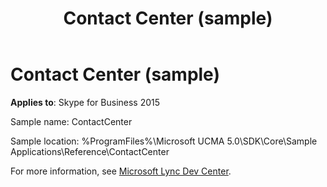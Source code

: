 ﻿---
title: Contact Center (sample)
TOCTitle: Contact Center (sample)
ms:assetid: 18bab0a0-6d24-4168-a75f-e404f7f8a970
ms:mtpsurl: https://msdn.microsoft.com/en-us/library/Dn454818(v=office.16)
ms:contentKeyID: 65240106
ms.date: 07/27/2015
mtps_version: v=office.16
---

# Contact Center (sample)


**Applies to**: Skype for Business 2015

Sample name: ContactCenter

Sample location: %ProgramFiles%\\Microsoft UCMA 5.0\\SDK\\Core\\Sample Applications\\Reference\\ContactCenter

For more information, see [Microsoft Lync Dev Center](http://go.microsoft.com/fwlink/?linkid=201840).

